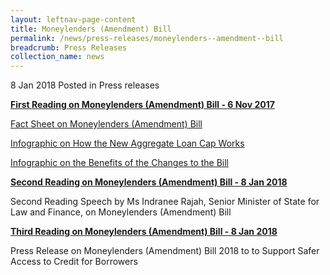 ```yaml
---
layout: leftnav-page-content
title: Moneylenders (Amendment) Bill
permalink: /news/press-releases/moneylenders--amendment--bill
breadcrumb: Press Releases
collection_name: news
---
```


8 Jan 2018 Posted in Press releases

<u>**First Reading on Moneylenders (Amendment) Bill - 6 Nov 2017**</u>

 

[Fact Sheet on Moneylenders (Amendment) Bill](/files/new/press-releases/2018/01/FactsheetMLB.pdf)

 

[Infographic on How the New Aggregate Loan Cap Works](/files/news/press-releases/2018/01/NewAggregateLoanCap.pdf)

 

[Infographic on the Benefits of the Changes to the Bill](/files/news/press-releases/2018/01/BenefitsChangesMLB.pdf)

 

<u>**Second Reading on Moneylenders (Amendment) Bill - 8 Jan 2018**</u>

 

Second Reading Speech by Ms Indranee Rajah, Senior Minister of State for Law and Finance, on Moneylenders (Amendment) Bill

 

<u>**Third Reading on Moneylenders (Amendment) Bill - 8 Jan 2018**</u>

 

Press Release on Moneylenders (Amendment) Bill 2018 to to Support Safer Access to Credit for Borrowers


